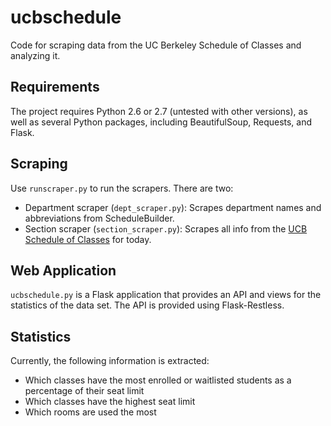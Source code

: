 # ucbschedule

Code for scraping data from the UC Berkeley Schedule of Classes and
analyzing it.

## Requirements

The project requires Python 2.6 or 2.7 (untested with other versions),
as well as several Python packages, including BeautifulSoup, Requests,
and Flask.

## Scraping

Use `runscraper.py` to run the scrapers. There are two:

* Department scraper (`dept_scraper.py`): Scrapes department names and
  abbreviations from ScheduleBuilder.
* Section scraper (`section_scraper.py`): Scrapes all info from the
  [UCB Schedule of Classes](http://schedule.berkeley.edu) for today.

## Web Application

`ucbschedule.py` is a Flask application that provides an API and views
for the statistics of the data set. The API is provided using
Flask-Restless. 

## Statistics

Currently, the following information is extracted:

* Which classes have the most enrolled or waitlisted students as a
  percentage of their seat limit
* Which classes have the highest seat limit
* Which rooms are used the most
